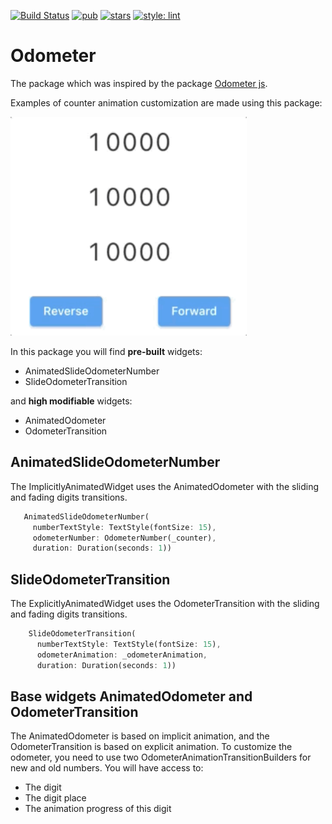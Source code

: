 [![Build Status](https://github.com/KirsApps/odometer/workflows/build/badge.svg)](https://github.com/KirsApps/odometer/actions?query=workflow%3A"build"+branch%3Amaster)
[![pub](https://img.shields.io/pub/v/odometer.svg)](https://pub.dev/packages/odometer)
[![stars](https://img.shields.io/github/stars/KirsApps/odometer.svg?style=flat&logo=github&colorB=deeppink&label=stars)](https://github.com/KirsApps/odometer)
[![style: lint](https://img.shields.io/badge/style-lint-4BC0F5.svg)](https://pub.dev/packages/lint)

# Odometer

The package which was inspired by the package [Odometer js](https://github.hubspot.com/odometer/).

Examples of counter animation customization are made using this package:

<p align="left">
<img src="https://github.com/KirsApps/odometer/raw/master/assets/preview.gif" height="350" alt="Examples Gif" />
</p>

In this package you will find **pre-built** widgets:
* AnimatedSlideOdometerNumber
* SlideOdometerTransition

and **high modifiable** widgets:
* AnimatedOdometer
* OdometerTransition

## AnimatedSlideOdometerNumber

The ImplicitlyAnimatedWidget uses the AnimatedOdometer with the sliding and fading digits transitions.
```dart 
   AnimatedSlideOdometerNumber(
     numberTextStyle: TextStyle(fontSize: 15),
     odometerNumber: OdometerNumber(_counter),
     duration: Duration(seconds: 1))
```

## SlideOdometerTransition

The ExplicitlyAnimatedWidget uses the OdometerTransition with the sliding and fading digits transitions.

```dart 
    SlideOdometerTransition(
      numberTextStyle: TextStyle(fontSize: 15),
      odometerAnimation: _odometerAnimation,
      duration: Duration(seconds: 1))
```

## Base widgets AnimatedOdometer and OdometerTransition

The AnimatedOdometer is based on implicit animation, and the OdometerTransition is based on explicit animation.
To customize the odometer, you need to use two OdometerAnimationTransitionBuilders for new and old numbers. 
You will have access to:
* The digit
* The digit place
* The animation progress of this digit


